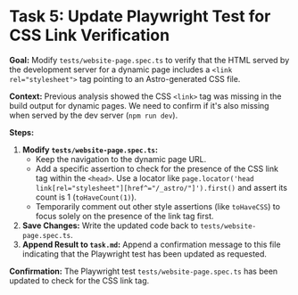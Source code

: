 # Task 5: Update Playwright Test for CSS Link Verification

**Goal:** Modify `tests/website-page.spec.ts` to verify that the HTML served by the development server for a dynamic page includes a `<link rel="stylesheet">` tag pointing to an Astro-generated CSS file.

**Context:** Previous analysis showed the CSS `<link>` tag was missing in the build output for dynamic pages. We need to confirm if it's also missing when served by the dev server (`npm run dev`).

**Steps:**

1.  **Modify `tests/website-page.spec.ts`:**
    *   Keep the navigation to the dynamic page URL.
    *   Add a specific assertion to check for the presence of the CSS link tag within the `<head>`. Use a locator like `page.locator('head link[rel="stylesheet"][href^="/_astro/"]').first()` and assert its count is 1 (`toHaveCount(1)`).
    *   Temporarily comment out other style assertions (like `toHaveCSS`) to focus solely on the presence of the link tag first.
2.  **Save Changes:** Write the updated code back to `tests/website-page.spec.ts`.
3.  **Append Result to `task.md`:** Append a confirmation message to this file indicating that the Playwright test has been updated as requested.

**Confirmation:** The Playwright test `tests/website-page.spec.ts` has been updated to check for the CSS link tag.